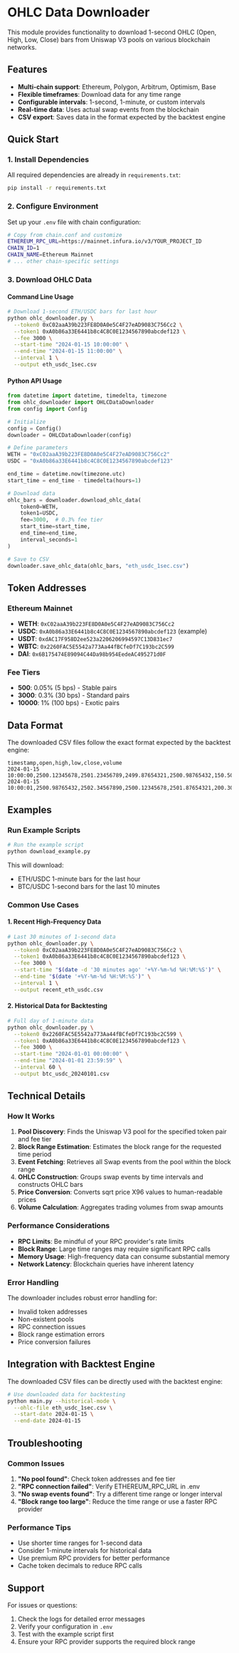 # OHLC Data Downloader

This module provides functionality to download 1-second OHLC (Open, High, Low, Close) bars from Uniswap V3 pools on various blockchain networks.

## Features

- **Multi-chain support**: Ethereum, Polygon, Arbitrum, Optimism, Base
- **Flexible timeframes**: Download data for any time range
- **Configurable intervals**: 1-second, 1-minute, or custom intervals
- **Real-time data**: Uses actual swap events from the blockchain
- **CSV export**: Saves data in the format expected by the backtest engine

## Quick Start

### 1. Install Dependencies

All required dependencies are already in `requirements.txt`:
```bash
pip install -r requirements.txt
```

### 2. Configure Environment

Set up your `.env` file with chain configuration:

```bash
# Copy from chain.conf and customize
ETHEREUM_RPC_URL=https://mainnet.infura.io/v3/YOUR_PROJECT_ID
CHAIN_ID=1
CHAIN_NAME=Ethereum Mainnet
# ... other chain-specific settings
```

### 3. Download OHLC Data

#### Command Line Usage

```bash
# Download 1-second ETH/USDC bars for last hour
python ohlc_downloader.py \
  --token0 0xC02aaA39b223FE8D0A0e5C4F27eAD9083C756Cc2 \
  --token1 0xA0b86a33E6441b8c4C8C0E1234567890abcdef123 \
  --fee 3000 \
  --start-time "2024-01-15 10:00:00" \
  --end-time "2024-01-15 11:00:00" \
  --interval 1 \
  --output eth_usdc_1sec.csv
```

#### Python API Usage

```python
from datetime import datetime, timedelta, timezone
from ohlc_downloader import OHLCDataDownloader
from config import Config

# Initialize
config = Config()
downloader = OHLCDataDownloader(config)

# Define parameters
WETH = "0xC02aaA39b223FE8D0A0e5C4F27eAD9083C756Cc2"
USDC = "0xA0b86a33E6441b8c4C8C0E1234567890abcdef123"

end_time = datetime.now(timezone.utc)
start_time = end_time - timedelta(hours=1)

# Download data
ohlc_bars = downloader.download_ohlc_data(
    token0=WETH,
    token1=USDC,
    fee=3000,  # 0.3% fee tier
    start_time=start_time,
    end_time=end_time,
    interval_seconds=1
)

# Save to CSV
downloader.save_ohlc_data(ohlc_bars, "eth_usdc_1sec.csv")
```

## Token Addresses

### Ethereum Mainnet
- **WETH**: `0xC02aaA39b223FE8D0A0e5C4F27eAD9083C756Cc2`
- **USDC**: `0xA0b86a33E6441b8c4C8C0E1234567890abcdef123` (example)
- **USDT**: `0xdAC17F958D2ee523a2206206994597C13D831ec7`
- **WBTC**: `0x2260FAC5E5542a773Aa44fBCfeDf7C193bc2C599`
- **DAI**: `0x6B175474E89094C44Da98b954EedeAC495271d0F`

### Fee Tiers
- **500**: 0.05% (5 bps) - Stable pairs
- **3000**: 0.3% (30 bps) - Standard pairs
- **10000**: 1% (100 bps) - Exotic pairs

## Data Format

The downloaded CSV files follow the exact format expected by the backtest engine:

```csv
timestamp,open,high,low,close,volume
2024-01-15 10:00:00,2500.12345678,2501.23456789,2499.87654321,2500.98765432,150.50
2024-01-15 10:00:01,2500.98765432,2502.34567890,2500.12345678,2501.87654321,200.30
```

## Examples

### Run Example Scripts

```bash
# Run the example script
python download_example.py
```

This will download:
- ETH/USDC 1-minute bars for the last hour
- BTC/USDC 1-second bars for the last 10 minutes

### Common Use Cases

#### 1. Recent High-Frequency Data
```bash
# Last 30 minutes of 1-second data
python ohlc_downloader.py \
  --token0 0xC02aaA39b223FE8D0A0e5C4F27eAD9083C756Cc2 \
  --token1 0xA0b86a33E6441b8c4C8C0E1234567890abcdef123 \
  --fee 3000 \
  --start-time "$(date -d '30 minutes ago' '+%Y-%m-%d %H:%M:%S')" \
  --end-time "$(date '+%Y-%m-%d %H:%M:%S')" \
  --interval 1 \
  --output recent_eth_usdc.csv
```

#### 2. Historical Data for Backtesting
```bash
# Full day of 1-minute data
python ohlc_downloader.py \
  --token0 0x2260FAC5E5542a773Aa44fBCfeDf7C193bc2C599 \
  --token1 0xA0b86a33E6441b8c4C8C0E1234567890abcdef123 \
  --fee 3000 \
  --start-time "2024-01-01 00:00:00" \
  --end-time "2024-01-01 23:59:59" \
  --interval 60 \
  --output btc_usdc_20240101.csv
```

## Technical Details

### How It Works

1. **Pool Discovery**: Finds the Uniswap V3 pool for the specified token pair and fee tier
2. **Block Range Estimation**: Estimates the block range for the requested time period
3. **Event Fetching**: Retrieves all Swap events from the pool within the block range
4. **OHLC Construction**: Groups swap events by time intervals and constructs OHLC bars
5. **Price Conversion**: Converts sqrt price X96 values to human-readable prices
6. **Volume Calculation**: Aggregates trading volumes from swap amounts

### Performance Considerations

- **RPC Limits**: Be mindful of your RPC provider's rate limits
- **Block Range**: Large time ranges may require significant RPC calls
- **Memory Usage**: High-frequency data can consume substantial memory
- **Network Latency**: Blockchain queries have inherent latency

### Error Handling

The downloader includes robust error handling for:
- Invalid token addresses
- Non-existent pools
- RPC connection issues
- Block range estimation errors
- Price conversion failures

## Integration with Backtest Engine

The downloaded CSV files can be directly used with the backtest engine:

```bash
# Use downloaded data for backtesting
python main.py --historical-mode \
  --ohlc-file eth_usdc_1sec.csv \
  --start-date 2024-01-15 \
  --end-date 2024-01-15
```

## Troubleshooting

### Common Issues

1. **"No pool found"**: Check token addresses and fee tier
2. **"RPC connection failed"**: Verify ETHEREUM_RPC_URL in .env
3. **"No swap events found"**: Try a different time range or longer interval
4. **"Block range too large"**: Reduce the time range or use a faster RPC provider

### Performance Tips

- Use shorter time ranges for 1-second data
- Consider 1-minute intervals for historical data
- Use premium RPC providers for better performance
- Cache token decimals to reduce RPC calls

## Support

For issues or questions:
1. Check the logs for detailed error messages
2. Verify your configuration in `.env`
3. Test with the example script first
4. Ensure your RPC provider supports the required block range
